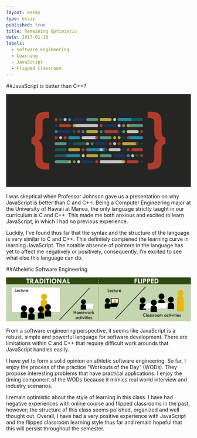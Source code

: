 ```yaml
---
layout: essay
type: essay
published: true
title: Remaining Optimistic
date: 2017-01-18
labels:
  - Software Engineering
  - Learning
  - JavaScript
  - Flipped Classroom
---
```


##JavaScript is better than C++?

<img class="ui tiny left circular floated image" src="../images/Ruby-and-JavaScript.jpg">

I was skeptical when Professor Johnson gave us a presentation on why JavaScript is better than C and C++. Being a Computer Engineering major at the University of Hawaii at Manoa, the only language strictly taught in our curriculum is C and C++. This made me both anxious and excited to learn JavaScript, in which I had no previous experience.

Luckily, I’ve found thus far that the syntax and the structure of the language is very similar to C and C++. This definitely dampened the learning curve in learning JavaScript. The notable absence of pointers in the language has yet to affect me negatively or positively, consequently, I’m excited to see what else this language can do.

##Atheletic Software Engineering

<img class="ui tiny left circular floated image" src="../images/FlippedClassroom.jpg">

From a software engineering perspective, it seems like JavaScript is a robust, simple and powerful language for software development. There are limitations within C and C++ that require difficult work arounds that JavaScript handles easily. 

I have yet to form a solid opinion on athletic software engineering. So far, I enjoy the process of the practice “Workouts of the Day” (WODs). They propose interesting problems that have practical applications. I enjoy the timing component of the WODs because it mimics real world interview and industry scenarios.

I remain optimistic about the style of learning in this class. I have had negative experiences with online course and flipped classrooms in the past, however; the structure of this class seems polished, organized and well thought out. Overall, I have had a very positive experience with JavaScript and the flipped classroom learning style thus far and remain hopeful that this will persist throughout the semester.

